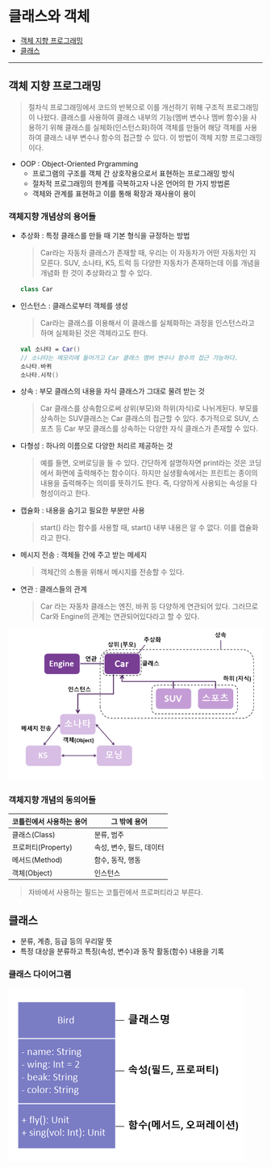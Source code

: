 # 클래스와 객체
- [객체 지향 프로그래밍](#객체-지향-프로그래밍)
- [클래스](#클래스)
___
## 객체 지향 프로그래밍
> 절차식 프로그래밍에서 코드의 반복으로 이를 개선하기 위해 구조적 프로그래밍이 나왔다. 클래스를 사용하여 클래스 내부의 기능(멤버 변수나 멤버 함수)을 사용하기 위해 클래스를 실체화(인스턴스화)하여 객체를 만들어 해당 객체를 사용하여 클래스 내부 변수나 함수의 접근할 수 있다. 이 방법이 객체 지향 프로그래밍이다. 
- OOP : Object-Oriented Prgramming
    - 프로그램의 구조를 객체 간 상호작용으로서 표현하는 프로그래밍 방식
    - 절차적 프로그래밍의 한계를 극복하고자 나온 언어의 한 가지 방법론
    - 객체와 관계를 표현하고 이를 통해 확장과 재사용이 용이

### 객체지향 개념상의 용어들
- 추상화 : 특정 클래스를 만들 때 기본 형식을 규정하는 방법
    > Car라는 자동차 클래스가 존재할 때, 우리는 이 자동차가 어떤 자동차인 지 모른다. SUV, 소나타, K5, 트럭 등 다양한 자동차가 존재하는데 이를 개념을 개념화 한 것이 추상화라고 할 수 있다.
    ```kotlin
    class Car
    ```
- 인스턴스 : 클래스로부터 객체를 생성
    > Car라는 클래스를 이용해서 이 클래스를 실체화하는 과정을 인스턴스라고 하며 실체화된 것은 객체라고도 한다.
    ```kotlin
    val 소나타 = Car()
    // 소나타는 메모리에 들어가고 Car 클래스 멤버 변수나 함수의 접근 가능하다.
    소나타.바퀴
    소나타.시작()
    ```
- 상속 : 부모 클래스의 내용을 자식 클래스가 그대로 물려 받는 것
    > Car 클래스를 상속함으로써 상위(부모)와 하위(자식)로 나뉘게된다. 부모를 상속하는 SUV클래스는 Car 클래스의 접근할 수 있다. 추가적으로 SUV, 스포츠 등 Car 부모 클래스를 상속하는 다양한 자식 클래스가 존재할 수 있다.
- 다형성 : 하나의 이름으로 다양한 처리르 제공하는 것
    > 예를 들면, 오버로딩을 들 수 있다. 간단하게 설명하자면 print라는 것은 코딩에서 화면에 출력해주는 함수이다. 하지만 실생활속에서는 프린트는 종이의 내용을 출력해주는 의미를 뜻하기도 한다. 즉, 다양하게 사용되는 속성을 다형성이라고 한다.
- 캡슐화 : 내용을 숨기고 필요한 부분만 사용
    > start() 라는 함수를 사용할 때, start() 내부 내용은 알 수 없다. 이를 캡슐화라고 한다.
- 메시지 전송 : 객체들 간에 주고 받는 메세지
    > 객체간의 소통을 위해서 메시지를 전송할 수 있다.
- 연관 : 클래스들의 관계
    > Car 라는 자동차 클래스는 엔진, 바퀴 등 다양하게 연관되어 있다. 그러므로 Car와 Engine의 관계는 연관되어있다라고 할 수 있다.

![Alt text](/참조/객체지향%20개념.png)

### 객체지향 개념의 동의어들
|코틀린에서 사용하는 용어|그 밖에 용어|
|-|-|
|클래스(Class)|분류, 범주|
|프로퍼티(Property)|속성, 변수, 필드, 데이터|
|메서드(Method)|함수, 동작, 행동|
|객체(Object)|인스턴스|

> 자바에서 사용하는 필드는 코틀린에서 프로퍼티라고 부른다.

## 클래스
- 분류, 계층, 등급 등의 우리말 뜻
- 특정 대상을 분류하고 특징(속성, 변수)과 동작 활동(함수) 내용을 기록

### 클래스 다이어그램
![Alt text](/참조/클래스다이어그램.png)